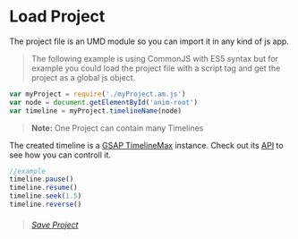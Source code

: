 # Load Project

The project file is an UMD module so you can import it in any kind of js app.
> The following example is using CommonJS with ES5 syntax but for example you could load the project file with a script tag and get the project as a global js object.


```javascript
var myProject = require('./myProject.am.js')
var node = document.getElementById('anim-root')
var timeline = myProject.timelineName(node)
```
> **Note:** One Project can contain many Timelines

The created timeline is a [GSAP TimelineMax](https://greensock.com/timelinemax) instance. Check out its [API](https://greensock.com/docs/#/HTML5/GSAP/TimelineMax/) to see how you can controll it.

```javascript
//example
timeline.pause()
timeline.resume()
timeline.seek(1.5)
timeline.reverse()
```

> ###### [Save Project](save-project.md)
